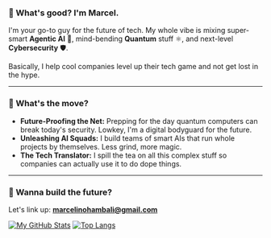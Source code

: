 ### 🤙 What's good? I'm Marcel.

I'm your go-to guy for the future of tech. My whole vibe is mixing super-smart **Agentic AI** 🤖, mind-bending **Quantum** stuff ⚛️, and next-level **Cybersecurity** 🛡️.

Basically, I help cool companies level up their tech game and not get lost in the hype.

***

### 🚀 What's the move?

* **Future-Proofing the Net:** Prepping for the day quantum computers can break today's security. Lowkey, I'm a digital bodyguard for the future.
* **Unleashing AI Squads:** I build teams of smart AIs that run whole projects by themselves. Less grind, more magic.
* **The Tech Translator:** I spill the tea on all this complex stuff so companies can actually use it to do dope things.

***

### 💬 Wanna build the future?

Let's link up: **marcelinohambali@gmail.com**

[![My GitHub Stats](https://github-readme-stats.vercel.app/api?username=HambaliMarcel&show_icons=true&theme=dark&hide=prs,issues,contribs&show=reviews&hide_border=true&hide_title=true&bg_color=00000000&rank_icon=percentile)](https://github.com/anuraghazra/github-readme-stats) [![Top Langs](https://github-readme-stats.vercel.app/api/top-langs/?username=HambaliMarcel&layout=compact&theme=dark&hide_border=true&hide_title=true&bg_color=00000000)](https://github.com/anuraghazra/github-readme-stats)
